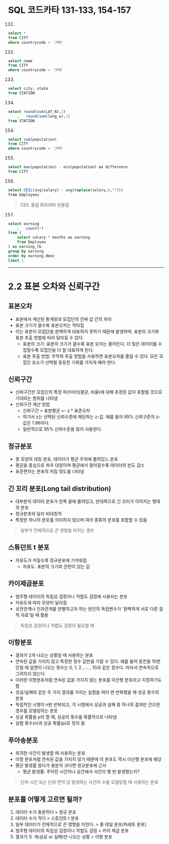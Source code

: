 # SQL 코드카타 131-133, 154-157

131.
```sql
select *
from CITY
where countrycode = 'JPN'
```

132.
```sql
select name
from CITY
where countrycode = 'JPN'
```

133.
```sql
select city, state
from STATION
```

134.
```sql
select round(sum(LAT_N),2)
    ,   round(sum(long_w),2)
from STATION
```

154.
```sql
select sum(population)
from CITY
where countrycode = 'JPN'
```

155.
```sql
select max(population) - min(population) as difference
from CITY
```

156.
```sql
select CEIL(avg(salary) - avg(replace(salary,0,"")))
from Employees
```

> CEIL 올림
> ROUND 반올림

157.
```sql
select earning
    ,   count(*)
from (
    select salary * months as earning
    from Employee
) as earning_tb
group by earning
order by earning desc
limit 1
```

---
# 2.2 표본 오차와 신뢰구간
## 표본오차
- 표본에서 계산된 통계량과 모집단의 진짜 값 간의 차이
- 표본 크기가 클수록 표본오차는 작아짐
- 이는 표본이 모집단을 완벽하게 대표하지 못하기 때문에 발생하며, 표본의 크기와 표본 추출 방법에 따라 달라질 수 있다.
    - 표본의 크기: 표본의 크기가 클수록 표본 오차는 줄어든다. 더 많은 데이터를 수집할수록 모집단을 더 잘 대표하게 된다.
    - 표본 추출 방법: 무작위 추출 방법을 사용하면 표본오차를 줄일 수 있다. 모든 모집단 요소가 선택될 동등한 기회를 가지게 해야 한다.
## 신뢰구간
- 신뢰구간은 모집단의 특정 파라미터(평균, 비율)에 대해 추정된 값이 포함될 것으로 기대되는 범위를 나타냄
- 신뢰구간 계산 방법
    - 신뢰구간 = 표본평균 +- z * 표준오차
    - 여기서 z는 선택된 신뢰수준에 해당하는 z-값. 예를 들어 95% 신뢰구준의 z-값은 1.96이다.
    - 일반적으로 95% 신뢰수준을 많이 사용한다.
## 정규분포
- 종 모양의 대칭 분포, 데이터가 평균 주위에 몰려있느 분포
- 평균을 중심으로 좌우 대칭이며 평균에서 멀어질수록 데이터의 빈도 감소
- 표준편차는 분포의 퍼짐 정도를 나타냄
## 긴 꼬리 분포(Long tail distribution)
- 대부분의 데이터 분포가 한쪽 끝에 몰려있고, 반대쪽으로 긴 꼬리가 이어지는 형태의 분포
- 정규분포와 달리 비대칭적
- 특정한 하나의 분포를 의미하지 않으며 여러 종류의 분포를 포함할 수 있음
> 일부가 전체적으로 큰 영향을 미치는 경우
## 스튜던트 t 분포
- 자유도가 커질수록 정규분포에 가까워짐
    - 자유도: 표본의 크기와 관련이 있는 값
## 카이제곱분포
- 범주형 데이터의 독립성 검정이나 적합도 검정에 사용되는 분포
- 자유도에 따라 모양이 달라짐
- 상관관계나 인과관게를 판별하고자 하는 원인의 독립변수가 '완벽하게 서로 다른 질적 자료'일 때 활용
> 독립성 검정이나 적합도 검정이 필요할 때
## 이항분포
- 결과가 2개 나오는 상황일 때 사용하는 분포
- 연속된 값을 가지지 않고 특정한 정수 값만을 가질 수 있다. 예를 들어 동전을 10번 던질 때 앞면이 나오는 횟수는 0, 1, 2 , ... , 10과 같은 정수다. 따라서 연속적으로 그려지지 않는다.
- 이러한 이항분포처럼 연속된 값을 가지지 않는 분포를 이산형 분포라고 지칭하기도 함
- 성공/실패와 같은 두 가지 결과를 가지는 실험을 여러 번 반복했을 때 성공 횟수의 분포
- 독립적인 시행이 n번 반복되고, 각 시행에서 성공과 실패 중 하나의 결과만 간으한 경우를 모델링하는 분포
- 성공 확률을 p라 할 때, 성공의 횟수를 확률적으로 나타냄
- 실험 횟수(n)과 성공 확률(p)로 정의 됨
## 푸아송분포
- 희귀한 사건이 발생할 때 사용하는 분포
- 이항 분포처럼 연속된 값을 가지지 않기 때문에 이 분포도 역시 이산형 분포에 해당
- 평균 발생률 람다가 충분히 크다면 정규분포에 근사
    - 평균 밠생률: 주어진 시간이나 공간에서 사건이 몇 번 발생했는지?
> 단위 시간 또는 단위 면적 당 발생하는 사건의 수를 모델링할 때 사용하는 분포
## 분포를 어떻게 고르면 될까?
1. 데이터 수가 충분하다 > 정규 분포
2. 데이터 수가 작다 > 스튜던트 t 분포
3. 일부 데이터가 전체적으로 큰 영향을 미친다. > 롱 테일 분포(파레토 분포)
4. 범주형 데이터의 독립성 검정이나 적합도 검정 > 카이 제곱 분포
5. 결과가 두 개(성공 or 실패)만 나오는 상황 > 이항 분포
